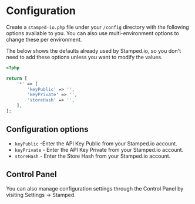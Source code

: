 # Configuration
Create a `stamped-io.php` file under your `/config` directory with the following options available to you. You can also use multi-environment options to change these per environment.

The below shows the defaults already used by Stamped.io, so you don't need to add these options unless you want to modify the values.

```php
<?php

return [
    '*' => [
        'keyPublic' => '',
        'keyPrivate' => '',
        'storeHash' => '',
    ],
];
```

## Configuration options
- `keyPublic` -Enter the API Key Public from your Stamped.io account.
- `keyPrivate` - Enter the API Key Private from your Stamped.io account.
- `storeHash` - Enter the Store Hash from your Stamped.io account.

## Control Panel
You can also manage configuration settings through the Control Panel by visiting Settings → Stamped.
